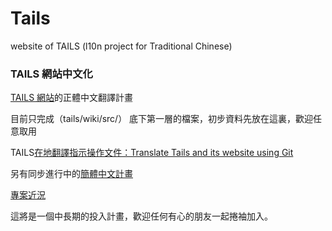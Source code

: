 # Tails
website of TAILS (l10n project for Traditional Chinese)
### TAILS 網站中文化

[TAILS 網站](https://tails.boum.org/)的正體中文翻譯計畫

目前只完成（tails/wiki/src/） 底下第一層的檔案，初步資料先放在這裏，歡迎任意取用

TAILS[在地翻譯指示操作文件：Translate Tails and its website using Git](https://tails.boum.org/contribute/how/translate/with_Git/)

另有同步進行中的[簡體中文計畫](https://github.com/mdrights/tails-zh_CN)

[專案近況](https://github.com/twngo/Tails/projects/1)

這將是一個中長期的投入計畫，歡迎任何有心的朋友一起捲袖加入。

